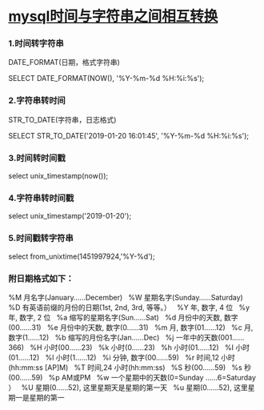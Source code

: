 # [mysql时间与字符串之间相互转换](https://www.cnblogs.com/zluckiy/p/10295387.html)

### 1.时间转字符串

DATE_FORMAT(日期，格式字符串)

SELECT DATE_FORMAT(NOW(), '%Y-%m-%d %H:%i:%s');

### 2.字符串转时间

STR_TO_DATE(字符串，日志格式)

SELECT STR_TO_DATE('2019-01-20 16:01:45', '%Y-%m-%d %H:%i:%s');

### 3.时间转时间戳

select unix_timestamp(now());

### 4.字符串转时间戳

select unix_timestamp('2019-01-20');  

### 5.时间戳转字符串

select from_unixtime(1451997924,'%Y-%d');

### 附日期格式如下：

%M 月名字(January……December)  
%W 星期名字(Sunday……Saturday)  
%D 有英语前缀的月份的日期(1st, 2nd, 3rd, 等等。）  
%Y 年, 数字, 4 位  
%y 年, 数字, 2 位  
%a 缩写的星期名字(Sun……Sat)  
%d 月份中的天数, 数字(00……31)  
%e 月份中的天数, 数字(0……31)  
%m 月, 数字(01……12)  
%c 月, 数字(1……12)  
%b 缩写的月份名字(Jan……Dec)  
%j 一年中的天数(001……366)  
%H 小时(00……23)  
%k 小时(0……23)  
%h 小时(01……12)  
%I 小时(01……12)  
%l 小时(1……12)  
%i 分钟, 数字(00……59)  
%r 时间,12 小时(hh:mm:ss [AP]M)  
%T 时间,24 小时(hh:mm:ss)  
%S 秒(00……59)  
%s 秒(00……59)  
%p AM或PM  
%w 一个星期中的天数(0=Sunday ……6=Saturday ）  
%U 星期(0……52), 这里星期天是星期的第一天  
%u 星期(0……52), 这里星期一是星期的第一
